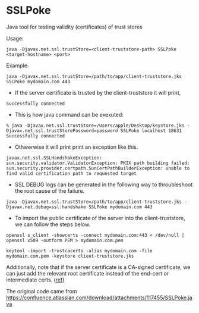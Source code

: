 # SSLPoke
Java tool for testing validity (certificates) of trust stores

Usage:
```
java -Djavax.net.ssl.trustStore=<client-truststore-path> SSLPoke <target-hostname> <port>
```
Example:
```
java -Djavax.net.ssl.trustStore=/path/to/app/client-truststore.jks SSLPoke mydomain.com 443
```

- If the server certificate is trusted by the client-truststore it will print,
```
Successfully connected
```
- This is how java command can be exexuted:

```
% java -Djavax.net.ssl.trustStore=/Users/apple/Desktop/keystore.jks -Djavax.net.ssl.trustStorePassword=password SSLPoke localhost 18631
Successfully connected
```
- Othwerwise it will print print an exception like this.
```
javax.net.ssl.SSLHandshakeException: sun.security.validator.ValidatorException: PKIX path building failed:
sun.security.provider.certpath.SunCertPathBuilderException: unable to find valid certification path to requested target
```

- SSL DEBUG logs can be generated in the following way to throubleshoot the root cause of the failure.
```
java -Djavax.net.ssl.trustStore=/path/to/app/client-truststore.jks -Djavax.net.debug=ssl:handshake SSLPoke mydomain.com 443
```

- To import the public certificate of the server into the client-truststore, we can follow the steps below.

```
openssl s_client -showcerts -connect mydomain.com:443 < /dev/null | openssl x509 -outform PEM > mydomain.com.pem

keytool -import -trustcacerts -alias mydomain.com -file mydomain.com.pem -keystore client-truststore.jks
```

Additionally, note that if the server certificate is a CA-signed certificate, we can just add the relevant root certificate instead of the end-cert or intermediate certs. ([ref](https://security.stackexchange.com/questions/119460/do-i-put-my-subordinate-intermediate-or-root-ca-certificate-in-my-truststore))

The original code came from https://confluence.atlassian.com/download/attachments/117455/SSLPoke.java
